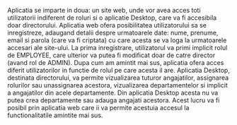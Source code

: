 Aplicatia se imparte in doua: un site web, unde vor avea acces toti utilizatorii indiferent de roluri si o aplicatie Desktop, care va fi accesibila doar directorului. 
Aplicatia web ofera posibilitatea utilizatorului sa se inregistreze, adaugand detalii despre urmatoarele date: nume, prenume, email si parola (care va fi criptata) cu care acesta se va loga la urmatoarele accesari ale site-ului. 
La prima inregistrare, utilizatorul va primi implicit rolul de EMPLOYEE, care ulterior va putea fi modificat doar de catre director (avand rol de ADMIN). 
	Dupa cum am amintit mai sus, aplicatia ofera acces diferit utilizatorilor in functie de rolul pe care acesta il are.
	Aplicatia Desktop, destinata directorului, va permite vizualizarea tuturor angajatilor, assignarea rolurilor sau unassignarea acestora, vizualizarea departamentelor si implicit a angajatilor din acele departamente. Din aplicatia Desktop acesta nu va putea crea departamente sau adauga angajati acestora. Acest lucru va fi posibil prin aplicatia web care ii va permite acestuia accesul la functionalitatile amintite mai sus.
